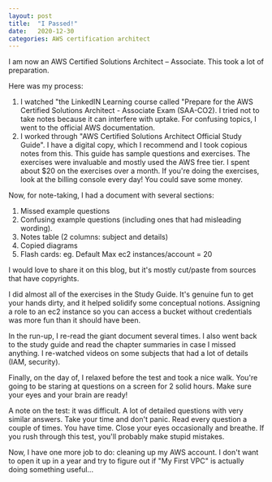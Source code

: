 ```yaml
---
layout: post
title:  "I Passed!"
date:   2020-12-30
categories: AWS certification architect
---
```


I am now an AWS Certified Solutions Architect – Associate. This took a 
lot of preparation.

Here was my process: 
1. I watched "the LinkedIN Learning course called "Prepare for the 
AWS Certified Solutions Architect - Associate Exam (SAA-CO2). I tried not to
take notes because it can interfere with uptake. For confusing topics, I went
to the official AWS documentation.
1. I worked through "AWS Certified Solutions Architect Official Study Guide". I
have a digital copy, which I recommend and I took copious notes from this. 
This guide has sample questions and exercises. The exercises were invaluable and
mostly used the AWS free tier. I spent about $20 on the exercises over a month. 
If you're doing the exercises, look at the billing console every day! You could
save some money.

Now, for note-taking, I had a document with several sections: 
1. Missed example questions
1. Confusing example questions (including ones that had misleading wording).
1. Notes table (2 columns: subject and details)
1. Copied diagrams
1. Flash cards: eg. Default Max ec2 instances/account = 20

I would love to share it on this blog, but it's mostly cut/paste from 
sources that have copyrights.

I did almost all of the exercises in the Study Guide. It's genuine fun to 
get your hands dirty, and it helped solidify some conceptual notions.
Assigning a role to an ec2 instance so you can access a bucket 
without credentials was more fun than it should have been.

In the run-up, I re-read the giant document several times. I also went back to
the study guide and read the chapter summaries in case I missed anything. I 
re-watched videos on some subjects that had a lot of details (IAM, security).

Finally, on the day of, I relaxed before the test and took a nice walk. You're 
going to be staring at questions on a screen for 2 solid hours. Make sure your
eyes and your brain are ready!

A note on the test: it was difficult. A lot of detailed questions with very
similar answers. Take your time and don't panic. Read every question a couple of
times. You have time. Close your eyes occasionally and breathe. If you rush 
through this test, you'll probably make stupid mistakes.

Now, I have one more job to do: cleaning up my AWS account. I don't want to 
open it up in a year and try to figure out if "My First VPC" is actually 
doing something useful...
